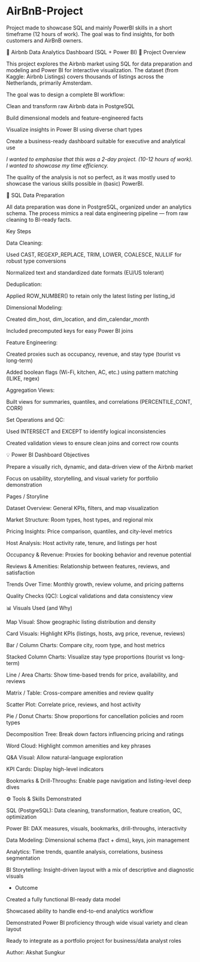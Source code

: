 # AirBnB-Project
Project made to showcase SQL and mainly PowerBI skills in a short timeframe (12 hours of work). The goal was to find insights, for both customers and AirBnB owners.


🏡 Airbnb Data Analytics Dashboard (SQL + Power BI)
📘 Project Overview

This project explores the Airbnb market using SQL for data preparation and modeling and Power BI for interactive visualization.
The dataset (from Kaggle: Airbnb Listings) covers thousands of listings across the Netherlands, primarily Amsterdam.

The goal was to design a complete BI workflow:

Clean and transform raw Airbnb data in PostgreSQL

Build dimensional models and feature-engineered facts

Visualize insights in Power BI using diverse chart types

Create a business-ready dashboard suitable for executive and analytical use

*I wanted to emphasise that this was a 2-day project. (10-12 hours of work). I wanted to showcase my time efficiency.*

The quality of the analysis is not so perfect, as it was mostly used to showcase the various skills possible in (basic) PowerBI.

🧮 SQL Data Preparation

All data preparation was done in PostgreSQL, organized under an analytics schema.
The process mimics a real data engineering pipeline — from raw cleaning to BI-ready facts.

Key Steps

Data Cleaning:

Used CAST, REGEXP_REPLACE, TRIM, LOWER, COALESCE, NULLIF for robust type conversions

Normalized text and standardized date formats (EU/US tolerant)

Deduplication:

Applied ROW_NUMBER() to retain only the latest listing per listing_id

Dimensional Modeling:

Created dim_host, dim_location, and dim_calendar_month

Included precomputed keys for easy Power BI joins

Feature Engineering:

Created proxies such as occupancy, revenue, and stay type (tourist vs long-term)

Added boolean flags (Wi-Fi, kitchen, AC, etc.) using pattern matching (ILIKE, regex)

Aggregation Views:

Built views for summaries, quantiles, and correlations (PERCENTILE_CONT, CORR)

Set Operations and QC:

Used INTERSECT and EXCEPT to identify logical inconsistencies

Created validation views to ensure clean joins and correct row counts

💡 Power BI Dashboard
Objectives

Prepare a visually rich, dynamic, and data-driven view of the Airbnb market

Focus on usability, storytelling, and visual variety for portfolio demonstration

Pages / Storyline

Dataset Overview: General KPIs, filters, and map visualization

Market Structure: Room types, host types, and regional mix

Pricing Insights: Price comparison, quantiles, and city-level metrics

Host Analysis: Host activity rate, tenure, and listings per host

Occupancy & Revenue: Proxies for booking behavior and revenue potential

Reviews & Amenities: Relationship between features, reviews, and satisfaction

Trends Over Time: Monthly growth, review volume, and pricing patterns

Quality Checks (QC): Logical validations and data consistency view

📊 Visuals Used (and Why)

Map Visual: Show geographic listing distribution and density

Card Visuals: Highlight KPIs (listings, hosts, avg price, revenue, reviews)

Bar / Column Charts: Compare city, room type, and host metrics

Stacked Column Charts: Visualize stay type proportions (tourist vs long-term)

Line / Area Charts: Show time-based trends for price, availability, and reviews

Matrix / Table: Cross-compare amenities and review quality

Scatter Plot: Correlate price, reviews, and host activity

Pie / Donut Charts: Show proportions for cancellation policies and room types

Decomposition Tree: Break down factors influencing pricing and ratings

Word Cloud: Highlight common amenities and key phrases

Q&A Visual: Allow natural-language exploration

KPI Cards: Display high-level indicators

Bookmarks & Drill-Throughs: Enable page navigation and listing-level deep dives

⚙ Tools & Skills Demonstrated

SQL (PostgreSQL): Data cleaning, transformation, feature creation, QC, optimization

Power BI: DAX measures, visuals, bookmarks, drill-throughs, interactivity

Data Modeling: Dimensional schema (fact + dims), keys, join management

Analytics: Time trends, quantile analysis, correlations, business segmentation

BI Storytelling: Insight-driven layout with a mix of descriptive and diagnostic visuals

- Outcome

Created a fully functional BI-ready data model

Showcased ability to handle end-to-end analytics workflow

Demonstrated Power BI proficiency through wide visual variety and clean layout

Ready to integrate as a portfolio project for business/data analyst roles

Author: Akshat Sungkur
